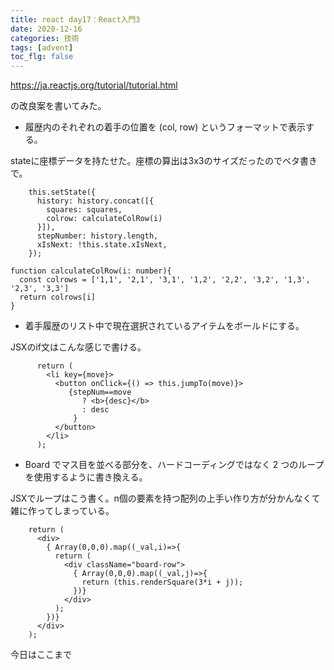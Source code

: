 ```yaml
---
title: react day17：React入門3
date: 2020-12-16
categories: 技術
tags: [advent]
toc_flg: false
---
```


https://ja.reactjs.org/tutorial/tutorial.html

の改良案を書いてみた。

- 履歴内のそれぞれの着手の位置を (col, row) というフォーマットで表示する。

stateに座標データを持たせた。座標の算出は3x3のサイズだったのでベタ書きで。

~~~tsx{}[]
    this.setState({
      history: history.concat([{
        squares: squares,
        colrow: calculateColRow(i)
      }]),
      stepNumber: history.length,
      xIsNext: !this.state.xIsNext,
    });

function calculateColRow(i: number){
  const colrows = ['1,1', '2,1', '3,1', '1,2', '2,2', '3,2', '1,3', '2,3', '3,3']
  return colrows[i]
}
~~~



- 着手履歴のリスト中で現在選択されているアイテムをボールドにする。

JSXのif文はこんな感じで書ける。

~~~ts{}[]
      return (
        <li key={move}>
          <button onClick={() => this.jumpTo(move)}>
             {stepNum==move 
                ? <b>{desc}</b>
                : desc
              }
          </button>
        </li>
      );
~~~


- Board でマス目を並べる部分を、ハードコーディングではなく 2 つのループを使用するように書き換える。

JSXでループはこう書く。n個の要素を持つ配列の上手い作り方が分かんなくて雑に作ってしまっている。

~~~ts{}[]
    return (
      <div>
        { Array(0,0,0).map((_val,i)=>{
          return (
            <div className="board-row">
              { Array(0,0,0).map((_val,j)=>{
                return (this.renderSquare(3*i + j));
              })}
            </div>
          );
        })}
      </div>
    );
~~~

今日はここまで